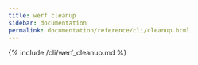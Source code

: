 ```yaml
---
title: werf cleanup
sidebar: documentation
permalink: documentation/reference/cli/cleanup.html
---
```


{% include /cli/werf_cleanup.md %}
